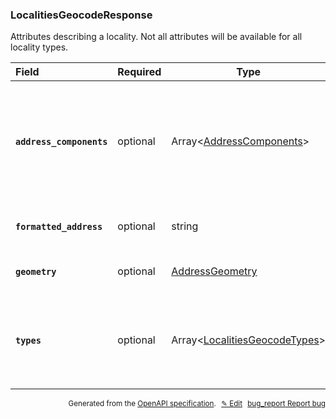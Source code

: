 <!--- This is a generated file, do not edit! -->
<!--- [START woosmap_http_schema_localitiesgeocoderesponse] -->
<h3 class="schema-object" id="LocalitiesGeocodeResponse">LocalitiesGeocodeResponse</h3>

Attributes describing a locality. Not all attributes will be available for all locality types.

| Field                                                                                                                                  | Required | Type                                                                                    | Description                                                                                                                                                                                               |
| :------------------------------------------------------------------------------------------------------------------------------------- | -------- | --------------------------------------------------------------------------------------- | --------------------------------------------------------------------------------------------------------------------------------------------------------------------------------------------------------- |
| <h4 id="LocalitiesGeocodeResponse-address_components" class="add-link schema-object-property-key"><code>address_components</code></h4> | optional | Array&lt;[AddressComponents](#AddressComponents "AddressComponents")&gt;                | <div class="ref-property-description"><p>An array containing the separate components applicable to this address.</p><p>See <a href="#AddressComponents">AddressComponents</a> for more information.</div> |
| <h4 id="LocalitiesGeocodeResponse-formatted_address" class="add-link schema-object-property-key"><code>formatted_address</code></h4>   | optional | string                                                                                  | <div class="nonref-property-description"><p>Contains the human readable address.</p></div>                                                                                                                |
| <h4 id="LocalitiesGeocodeResponse-geometry" class="add-link schema-object-property-key"><code>geometry</code></h4>                     | optional | [AddressGeometry](#AddressGeometry "AddressGeometry")                                   | See [AddressGeometry](#AddressGeometry "AddressGeometry") for more information.                                                                                                                           |
| <h4 id="LocalitiesGeocodeResponse-types" class="add-link schema-object-property-key"><code>types</code></h4>                           | optional | Array&lt;[LocalitiesGeocodeTypes](#LocalitiesGeocodeTypes "LocalitiesGeocodeTypes")&gt; | <div class="ref-property-description"><p>An array containing the types of the result</p><p>See <a href="#LocalitiesGeocodeTypes">LocalitiesGeocodeTypes</a> for more information.</div>                   |

<p style="text-align: right; font-size: smaller;">Generated from the <a data-label="openapi-github" href="https://github.com/woosmap/openapi-specification" title="Woosmap OpenAPI Specification" class="external">OpenAPI specification</a>.
<a data-label="openapi-github-woosmap-http-schema-localitiesgeocoderesponse" data-action="edit" style="margin-left: 5px;" href="https://github.com/woosmap/openapi-specification/blob/main/specification/schemas/LocalitiesGeocodeResponse.yml" title="Edit on GitHub">✎ Edit</a>
<a data-label="openapi-github-woosmap-http-schema-localitiesgeocoderesponse" data-action="bug" style="margin-left: 5px;" href="https://github.com/woosmap/openapi-specification/issues/new?assignees=&labels=type%3A+bug%2C+triage+me&template=bug_report.md&title=[schemas] Bug - LocalitiesGeocodeResponse" title="File bug for schemas on GitHub"><span class="material-icons">bug_report</span> Report bug</a>
</p>

<!--- [END woosmap_http_schema_localitiesgeocoderesponse] -->
